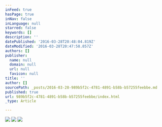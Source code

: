```yaml
---
inFeed: true
hasPage: true
inNav: false
inLanguage: null
starred: false
keywords: []
description: ''
datePublished: '2016-03-28T20:48:04.819Z'
dateModified: '2016-03-28T20:47:58.857Z'
authors: []
publisher:
  name: null
  domain: null
  url: null
  favicon: null
title: ''
author: []
sourcePath: _posts/2016-03-28-989b5f2c-4781-4891-b58b-b57255feebbe.md
published: true
url: 989b5f2c-4781-4891-b58b-b57255feebbe/index.html
_type: Article

---
```

![](https://the-grid-user-content.s3-us-west-2.amazonaws.com/8842c893-b4c0-4004-b8ab-9553b60c6dfa.jpg)
![](https://the-grid-user-content.s3-us-west-2.amazonaws.com/833d6344-ffb8-49ad-b8f5-3b8f8eb3df7a.jpg)
![](https://the-grid-user-content.s3-us-west-2.amazonaws.com/ebb0d47a-6748-4b25-a0a4-7269164afd2a.jpg)